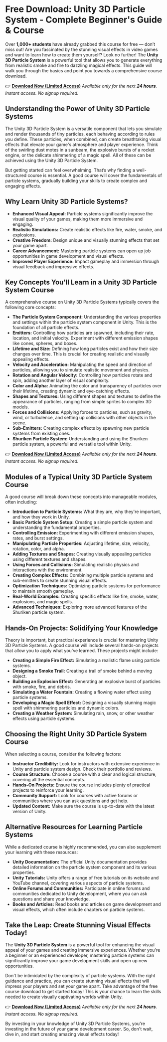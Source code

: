 # Free Download: Unity 3D Particle System - Complete Beginner's Guide & Course

Over **1,000+ students** have already grabbed this course for free — don’t miss out!
Are you fascinated by the stunning visual effects in video games and want to learn how to create them yourself? Look no further! The **Unity 3D Particle System** is a powerful tool that allows you to generate everything from realistic smoke and fire to dazzling magical effects. This guide will walk you through the basics and point you towards a comprehensive course download.

👉 **[Download Now (Limited Access)](https://udemywork.com/unity-3d-particle-system)**
_Available only for the next **24 hours**. Instant access. No signup required._

## Understanding the Power of Unity 3D Particle Systems

The Unity 3D Particle System is a versatile component that lets you simulate and render thousands of tiny particles, each behaving according to rules you define. These particles, when combined, can create breathtaking visual effects that elevate your game's atmosphere and player experience. Think of the swirling dust motes in a sunbeam, the explosive bursts of a rocket engine, or the delicate shimmering of a magic spell. All of these can be achieved using the Unity 3D Particle System.

But getting started can feel overwhelming. That’s why finding a well-structured course is essential. A good course will cover the fundamentals of particle systems, gradually building your skills to create complex and engaging effects.

## Why Learn Unity 3D Particle Systems?

*   **Enhanced Visual Appeal:** Particle systems significantly improve the visual quality of your games, making them more immersive and engaging.
*   **Realistic Simulations:** Create realistic effects like fire, water, smoke, and explosions.
*   **Creative Freedom:** Design unique and visually stunning effects that set your game apart.
*   **Career Advancement:** Mastering particle systems can open up job opportunities in game development and visual effects.
*   **Improved Player Experience:** Impact gameplay and immersion through visual feedback and impressive effects.

## Key Concepts You'll Learn in a Unity 3D Particle System Course

A comprehensive course on Unity 3D Particle Systems typically covers the following core concepts:

*   **The Particle System Component:** Understanding the various properties and settings within the particle system component in Unity. This is the foundation of all particle effects.
*   **Emitters:** Controlling how particles are spawned, including their rate, location, and initial velocity. Experiment with different emission shapes like cones, spheres, and boxes.
*   **Lifetime and Size:** Defining how long particles exist and how their size changes over time. This is crucial for creating realistic and visually appealing effects.
*   **Velocity and Acceleration:** Manipulating the speed and direction of particles, allowing you to simulate realistic movement and physics.
*   **Rotation and Angular Velocity:** Controlling how particles rotate and spin, adding another layer of visual complexity.
*   **Color and Alpha:** Animating the color and transparency of particles over their lifetime, creating dynamic and eye-catching effects.
*   **Shapes and Textures:** Using different shapes and textures to define the appearance of particles, ranging from simple sprites to complex 3D models.
*   **Forces and Collisions:** Applying forces to particles, such as gravity, wind, or turbulence, and setting up collisions with other objects in the scene.
*   **Sub-Emitters:** Creating complex effects by spawning new particle systems from existing ones.
*   **Shuriken Particle System:** Understanding and using the Shuriken particle system, a powerful and versatile tool within Unity.

👉 **[Download Now (Limited Access)](https://udemywork.com/unity-3d-particle-system)**
_Available only for the next **24 hours**. Instant access. No signup required._

## Modules of a Typical Unity 3D Particle System Course

A good course will break down these concepts into manageable modules, often including:

*   **Introduction to Particle Systems:** What they are, why they're important, and how they work in Unity.
*   **Basic Particle System Setup:** Creating a simple particle system and understanding the fundamental properties.
*   **Controlling Emission:** Experimenting with different emission shapes, rates, and burst settings.
*   **Manipulating Particle Properties:** Adjusting lifetime, size, velocity, rotation, color, and alpha.
*   **Adding Textures and Shapes:** Creating visually appealing particles using different textures and shapes.
*   **Using Forces and Collisions:** Simulating realistic physics and interactions with the environment.
*   **Creating Complex Effects:** Combining multiple particle systems and sub-emitters to create stunning visual effects.
*   **Optimization Techniques:** Optimizing particle systems for performance to maintain smooth gameplay.
*   **Real-World Examples:** Creating specific effects like fire, smoke, water, explosions, and magic spells.
*   **Advanced Techniques:** Exploring more advanced features of the Shuriken particle system.

## Hands-On Projects: Solidifying Your Knowledge

Theory is important, but practical experience is crucial for mastering Unity 3D Particle Systems. A good course will include several hands-on projects that allow you to apply what you've learned. These projects might include:

*   **Creating a Simple Fire Effect:** Simulating a realistic flame using particle systems.
*   **Designing a Smoke Trail:** Creating a trail of smoke behind a moving object.
*   **Building an Explosion Effect:** Generating an explosive burst of particles with smoke, fire, and debris.
*   **Simulating a Water Fountain:** Creating a flowing water effect using particle systems.
*   **Developing a Magic Spell Effect:** Designing a visually stunning magic spell with shimmering particles and dynamic colors.
*   **Creating a Weather System:** Simulating rain, snow, or other weather effects using particle systems.

## Choosing the Right Unity 3D Particle System Course

When selecting a course, consider the following factors:

*   **Instructor Credibility:** Look for instructors with extensive experience in Unity and particle system design. Check their portfolio and reviews.
*   **Course Structure:** Choose a course with a clear and logical structure, covering all the essential concepts.
*   **Hands-On Projects:** Ensure the course includes plenty of practical projects to reinforce your learning.
*   **Community Support:** Look for courses with active forums or communities where you can ask questions and get help.
*   **Updated Content:** Make sure the course is up-to-date with the latest version of Unity.

## Alternative Resources for Learning Particle Systems

While a dedicated course is highly recommended, you can also supplement your learning with these resources:

*   **Unity Documentation:** The official Unity documentation provides detailed information on the particle system component and its various properties.
*   **Unity Tutorials:** Unity offers a range of free tutorials on its website and YouTube channel, covering various aspects of particle systems.
*   **Online Forums and Communities:** Participate in online forums and communities dedicated to Unity development, where you can ask questions and share your knowledge.
*   **Books and Articles:** Read books and articles on game development and visual effects, which often include chapters on particle systems.

## Take the Leap: Create Stunning Visual Effects Today!

The **Unity 3D Particle System** is a powerful tool for enhancing the visual appeal of your games and creating immersive experiences. Whether you're a beginner or an experienced developer, mastering particle systems can significantly improve your game development skills and open up new opportunities.

Don't be intimidated by the complexity of particle systems. With the right guidance and practice, you can create stunning visual effects that will impress your players and set your game apart. Take advantage of the free course download to get started today! This is your chance to learn the skills needed to create visually captivating worlds within Unity.

👉 **[Download Now (Limited Access)](https://udemywork.com/unity-3d-particle-system)**
_Available only for the next **24 hours**. Instant access. No signup required._

By investing in your knowledge of Unity 3D Particle Systems, you're investing in the future of your game development career. So, don't wait, dive in, and start creating amazing visual effects today!
